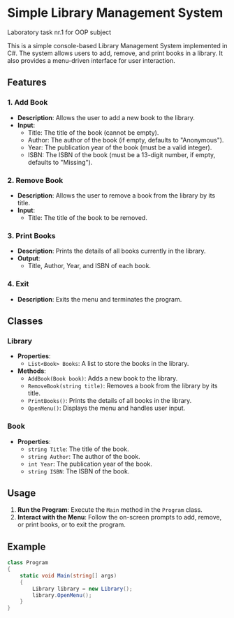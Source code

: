# Simple Library Management System

Laboratory task nr.1 for OOP subject

This is a simple console-based Library Management System implemented in C#. The system allows users to add, remove, and print books in a library. It also provides a menu-driven interface for user interaction.

## Features

### 1. Add Book
- **Description**: Allows the user to add a new book to the library.
- **Input**:
  - Title: The title of the book (cannot be empty).
  - Author: The author of the book (if empty, defaults to "Anonymous").
  - Year: The publication year of the book (must be a valid integer).
  - ISBN: The ISBN of the book (must be a 13-digit number, if empty, defaults to "Missing").

### 2. Remove Book
- **Description**: Allows the user to remove a book from the library by its title.
- **Input**:
  - Title: The title of the book to be removed.

### 3. Print Books
- **Description**: Prints the details of all books currently in the library.
- **Output**:
  - Title, Author, Year, and ISBN of each book.

### 4. Exit
- **Description**: Exits the menu and terminates the program.

## Classes

### Library
- **Properties**:
  - `List<Book> Books`: A list to store the books in the library.
- **Methods**:
  - `AddBook(Book book)`: Adds a new book to the library.
  - `RemoveBook(string title)`: Removes a book from the library by its title.
  - `PrintBooks()`: Prints the details of all books in the library.
  - `OpenMenu()`: Displays the menu and handles user input.

### Book
- **Properties**:
  - `string Title`: The title of the book.
  - `string Author`: The author of the book.
  - `int Year`: The publication year of the book.
  - `string ISBN`: The ISBN of the book.

## Usage

1. **Run the Program**: Execute the `Main` method in the `Program` class.
2. **Interact with the Menu**: Follow the on-screen prompts to add, remove, or print books, or to exit the program.

## Example

```csharp
class Program
{
    static void Main(string[] args)
    {
        Library library = new Library();
        library.OpenMenu();
    }
}
